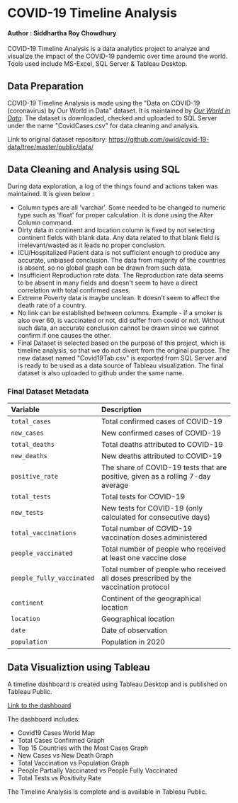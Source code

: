 # COVID-19 Timeline Analysis
#### Author : Siddhartha Roy Chowdhury

COVID-19 Timeline Analysis is a data analytics project to analyze and visualize the impact of the COVID-19 pandemic over time around the world. Tools used include MS-Excel, SQL Server & Tableau Desktop.

## Data Preparation
COVID-19 Timeline Analysis is made using the "Data on COVID-19 (coronavirus) by Our World in Data" dataset. It is maintained by [_Our World in Data_](https://ourworldindata.org/coronavirus). The dataset is downloaded, checked and uploaded to SQL Server under the name "CovidCases.csv" for data cleaning and analysis.

Link to original dataset repository: https://github.com/owid/covid-19-data/tree/master/public/data/ 

## Data Cleaning and Analysis using SQL
During data exploration, a log of the things found and actions taken was maintained. It is given below :
- Column types are all 'varchar'. Some needed to be changed to numeric type such as 'float' for proper calculation. It is done using the Alter Column command.
- Dirty data in continent and location column is fixed by not selecting continent fields with blank data. Any data related to that blank field is irrelevant/wasted as it leads no proper conclusion. 
- ICU/Hospitalized Patient data is not sufficient enough to produce any accurate, unbiased conclusion. The data from majority of the countries is absent, so no global graph can be drawn from such data.
- Insufficient Reproduction rate data. The Reproduction rate data seems to be absent in many fields and doesn't seem to have a direct correlation with total confirmed cases.
- Extreme Poverty data is maybe unclean. It doesn't seem to affect the death rate of a country.
- No link can be established between columns. Example - if a smoker is also over 60, is vaccinated or not, did suffer from covid or not. Without such data, an accurate conclusion cannot be drawn since we cannot confirm if one causes the other.
- Final Dataset is selected based on the purpose of this project, which is timeline analysis, so that we do not divert from the original purpose. The new dataset named "Covid19Tab.csv" is exported from SQL Server and is ready to be used as a data source of Tableau visualization. The final dataset is also uploaded to github under the same name.
### Final Dataset Metadata
| Variable                         | Description                                                           |
|:---------------------------------|:----------------------------------------------------------------------|
| `total_cases`                    | Total confirmed cases of COVID-19                                     |
| `new_cases`                      | New confirmed cases of COVID-19                                       |
| `total_deaths`                   | Total deaths attributed to COVID-19                                   |
| `new_deaths`                     | New deaths attributed to COVID-19                                     |
| `positive_rate`                  | The share of COVID-19 tests that are positive, given as a rolling 7-day average|
| `total_tests`                    | Total tests for COVID-19                                              |
| `new_tests`                      | New tests for COVID-19 (only calculated for consecutive days)         |
| `total_vaccinations`             | Total number of COVID-19 vaccination doses administered               |
| `people_vaccinated`              | Total number of people who received at least one vaccine dose         |
| `people_fully_vaccinated`        | Total number of people who received all doses prescribed by the vaccination protocol | 
| `continent`                      | Continent of the geographical location                                |
| `location`                       | Geographical location                                                 |
| `date`                           | Date of observation                                                   |
| `population`                     | Population in 2020                                                    |

## Data Visualiztion using Tableau
A timeline dashboard is created using Tableau Desktop and is published on Tableau Public.

[Link to the dashboard](https://public.tableau.com/app/profile/siddhartha.roy.chowdhury/viz/Covid-19TimelineAnalysis_16342092518220/Dashboard1)

The dashboard includes:
- Covid19 Cases World Map
- Total Cases Confirmed Graph
- Top 15 Countries with the Most Cases Graph
- New Cases vs New Death Graph
- Total Vaccination vs Population Graph
- People Partially Vaccinated vs People Fully Vaccinated
- Total Tests vs Positivity Rate

The Timeline Analysis is complete and is available in Tableau Public.

